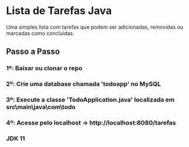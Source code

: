 # Lista de Tarefas Java

Uma simples lista com tarefas que podem ser adicionadas, removidas ou marcadas como concluídas.

## Passo a Passo

### **1º:** Baixar ou clonar o repo

### **2º:** Crie uma database chamada '**todoapp**' no MySQL

### **3º:** Execute a classe '**TodoApplication.java**' localizada em src\main\java\com\todo

### **4º:** Acesse pelo localhost → http://localhost:8080/tarefas

### **JDK 11**
